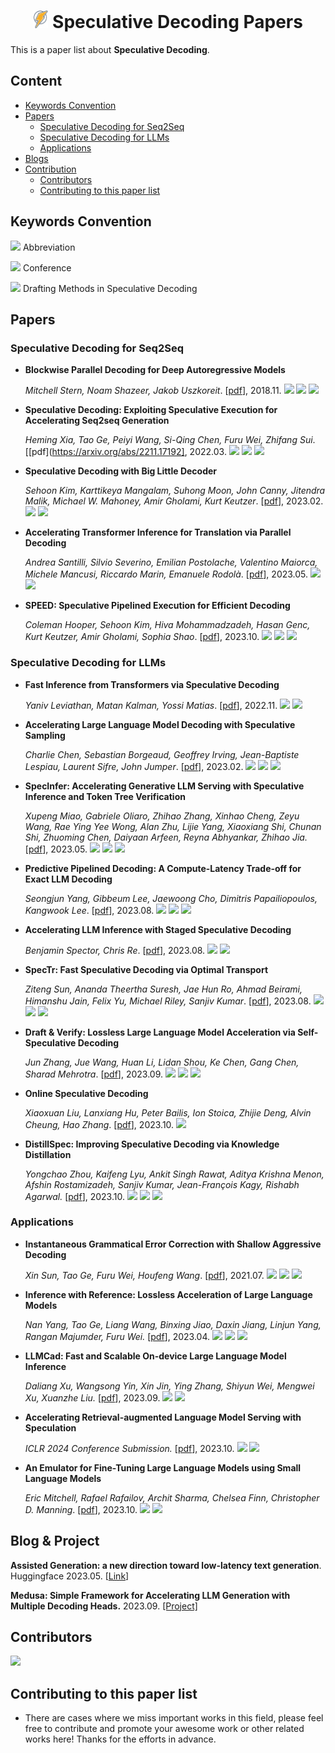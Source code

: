 <div style="text-align: center;">
    <h1><img src="assets/logo.png" height="28px" /> Speculative Decoding Papers </h1>
</div>


This is a paper list about **Speculative Decoding**.

## Content

- [Keywords Convention](#keywords-convention)
- [Papers](#papers)
  - [Speculative Decoding for Seq2Seq](#speculative-decoding-for-seq2seq)
  - [Speculative Decoding for LLMs](#speculative-decoding-for-llms)
  - [Applications](#applications)
- [Blogs](#blogs)
- [Contribution](#contribution)
  - [Contributors](#contributors)
  - [Contributing to this paper list](#contributing-to-this-paper-list)

## Keywords Convention

![](https://img.shields.io/badge/SpecDec-blue) Abbreviation

![](https://img.shields.io/badge/ACL2022-orange) Conference

![](https://img.shields.io/badge/Drafter:_small_LM-green) Drafting Methods in Speculative Decoding

## Papers

### Speculative Decoding for Seq2Seq

- **Blockwise Parallel Decoding for Deep Autoregressive Models**

  *Mitchell Stern, Noam Shazeer, Jakob Uszkoreit*. [[pdf](https://arxiv.org/pdf/1811.03115.pdf)], 2018.11. ![](https://img.shields.io/badge/NIPS2018-orange) ![](https://img.shields.io/badge/Drafter:_tuned_FFN_heads-green) ![](https://img.shields.io/badge/Blockwise_Decoding-blue)

- **Speculative Decoding: Exploiting Speculative Execution for Accelerating Seq2seq Generation**

  *Heming Xia, Tao Ge, Peiyi Wang, Si-Qing Chen, Furu Wei, Zhifang Sui*. [[pdf](https://arxiv.org/abs/2211.17192], 2022.03. ![](https://img.shields.io/badge/EMNLP2023--findings-orange) ![](https://img.shields.io/badge/Drafter:_specialized_NAT-green) ![](https://img.shields.io/badge/SpecDec-blue)

- **Speculative Decoding with Big Little Decoder**

  *Sehoon Kim, Karttikeya Mangalam, Suhong Moon, John Canny, Jitendra Malik, Michael W. Mahoney, Amir Gholami, Kurt Keutzer*. [[pdf](https://arxiv.org/pdf/2302.07863.pdf)], 2023.02. ![](https://img.shields.io/badge/NIPS2023-orange) ![](https://img.shields.io/badge/BiLD-blue)

- **Accelerating Transformer Inference for Translation via Parallel Decoding**

  *Andrea Santilli, Silvio Severino, Emilian Postolache, Valentino Maiorca, Michele Mancusi, Riccardo Marin, Emanuele Rodolà*. [[pdf](https://aclanthology.org/2023.acl-long.689.pdf)], 2023.05. ![](https://img.shields.io/badge/ACL2023-orange) ![](https://img.shields.io/badge/Self--Draft:mask--predict-green)
  
- **SPEED: Speculative Pipelined Execution for Efficient Decoding**

  *Coleman Hooper, Sehoon Kim, Hiva Mohammadzadeh, Hasan Genc, Kurt Keutzer, Amir Gholami, Sophia Shao*. [[pdf](https://arxiv.org/pdf/2310.12072.pdf)], 2023.10. ![](https://img.shields.io/badge/Arxiv-orange) ![](https://img.shields.io/badge/Self--Draft:early--existing-green) ![](https://img.shields.io/badge/SPEED-blue)

### Speculative Decoding for LLMs

- **Fast Inference from Transformers via Speculative Decoding**

  *Yaniv Leviathan, Matan Kalman, Yossi Matias*. [[pdf](https://arxiv.org/pdf/2308.00675.pdf)], 2022.11. ![](https://img.shields.io/badge/ICML2023--Oral-orange) ![](https://img.shields.io/badge/Drafter:_smaller_LM-green)

- **Accelerating Large Language Model Decoding with Speculative Sampling**

  *Charlie Chen, Sebastian Borgeaud, Geoffrey Irving, Jean-Baptiste Lespiau, Laurent Sifre, John Jumper*. [[pdf](http://arxiv.org/abs/2302.01318)], 2023.02. ![](https://img.shields.io/badge/Arxiv-orange) ![](https://img.shields.io/badge/Drafter:_smaller_LM-green) ![](https://img.shields.io/badge/SpS-blue)

- **SpecInfer: Accelerating Generative LLM Serving with Speculative Inference and Token Tree Verification**

  *Xupeng Miao, Gabriele Oliaro, Zhihao Zhang, Xinhao Cheng, Zeyu Wang, Rae Ying Yee Wong, Alan Zhu, Lijie Yang, Xiaoxiang Shi, Chunan Shi, Zhuoming Chen, Daiyaan Arfeen, Reyna Abhyankar, Zhihao Jia.* [[pdf](https://arxiv.org/abs/2305.09781)], 2023.05. ![](https://img.shields.io/badge/Arxiv-orange) ![](https://img.shields.io/badge/Drafter:_boost--tuned_small_LMs-green) ![](https://img.shields.io/badge/SpecInfer-blue)

- **Predictive Pipelined Decoding: A Compute-Latency Trade-off for Exact LLM Decoding**

  *Seongjun Yang, Gibbeum Lee, Jaewoong Cho, Dimitris Papailiopoulos, Kangwook Lee*. [[pdf](https://arxiv.org/pdf/2307.05908.pdf)], 2023.08. ![](https://img.shields.io/badge/ES--FOMO_at_ICML2023-orange) ![](https://img.shields.io/badge/Self--Draft:early--existing-green) ![](https://img.shields.io/badge/PPD-blue)

- **Accelerating LLM Inference with Staged Speculative Decoding**

  *Benjamin Spector, Chris Re*. [[pdf](https://arxiv.org/abs/2308.04623)], 2023.08. ![](https://img.shields.io/badge/ES--FOMO_at_ICML2023-orange) ![](https://img.shields.io/badge/Drafter:_smaller_LM-green)

- **SpecTr: Fast Speculative Decoding via Optimal Transport** 

  *Ziteng Sun, Ananda Theertha Suresh, Jae Hun Ro, Ahmad Beirami, Himanshu Jain, Felix Yu, Michael Riley, Sanjiv Kumar*. [[pdf](https://openreview.net/pdf?id=d0mGsaheuT)], 2023.08. ![](https://img.shields.io/badge/ES--FOMO_at_ICML2023-orange) ![](https://img.shields.io/badge/Drafter:_smaller_LM-green) ![](https://img.shields.io/badge/SpecTr-blue)

- **Draft & Verify: Lossless Large Language Model Acceleration via Self-Speculative Decoding**

  *Jun Zhang, Jue Wang, Huan Li, Lidan Shou, Ke Chen, Gang Chen, Sharad Mehrotra*. [[pdf](https://arxiv.org/pdf/2309.08168.pdf)], 2023.09. ![](https://img.shields.io/badge/Arxiv-orange) ![](https://img.shields.io/badge/Self--Draft:early--existing-green) ![](https://img.shields.io/badge/Self--Speculative-blue)
  
- **Online Speculative Decoding**

  *Xiaoxuan Liu, Lanxiang Hu, Peter Bailis, Ion Stoica, Zhijie Deng, Alvin Cheung, Hao Zhang*. [[pdf](https://arxiv.org/pdf/2310.07177.pdf)], 2023.10. ![](https://img.shields.io/badge/Arxiv-orange)
  
- **DistillSpec: Improving Speculative Decoding via Knowledge Distillation**

  *Yongchao Zhou, Kaifeng Lyu, Ankit Singh Rawat, Aditya Krishna Menon, Afshin Rostamizadeh, Sanjiv Kumar, Jean-François Kagy, Rishabh Agarwal.* [[pdf](https://arxiv.org/pdf/2310.08461.pdf)], 2023.10. ![](https://img.shields.io/badge/Arxiv-orange) ![](https://img.shields.io/badge/Drafter:_distilled_LM-green) ![](https://img.shields.io/badge/DistillSpec-blue)

### Applications

- **Instantaneous Grammatical Error Correction with Shallow Aggressive Decoding**

  *Xin Sun, Tao Ge, Furu Wei, Houfeng Wang*. [[pdf](https://aclanthology.org/2021.acl-long.462.pdf)], 2021.07. ![](https://img.shields.io/badge/ACL2021-orange) ![](https://img.shields.io/badge/Draft:_original_input-green) ![](https://img.shields.io/badge/SAD-blue)

- **Inference with Reference: Lossless Acceleration of Large Language Models**

  *Nan Yang, Tao Ge, Liang Wang, Binxing Jiao, Daxin Jiang, Linjun Yang, Rangan Majumder, Furu Wei.* [[pdf](https://arxiv.org/pdf/2304.04487.pdf)], 2023.04. ![](https://img.shields.io/badge/Arxiv-orange) ![](https://img.shields.io/badge/Draft:_the_reference-green) ![](https://img.shields.io/badge/LLMA-blue)
  
- **LLMCad: Fast and Scalable On-device Large Language Model Inference**

  *Daliang Xu, Wangsong Yin, Xin Jin, Ying Zhang, Shiyun Wei, Mengwei Xu, Xuanzhe Liu.* [[pdf](https://arxiv.org/pdf/2309.04255.pdf)], 2023.09. ![](https://img.shields.io/badge/Arxiv-orange) ![](https://img.shields.io/badge/LLMCad-blue)
  
- **Accelerating Retrieval-augmented Language Model Serving with Speculation**

  *ICLR 2024 Conference Submission.* [[pdf](https://openreview.net/forum?id=vkzPuZJ80a)], 2023.10. ![](https://img.shields.io/badge/ICLR2024--submission-orange) ![](https://img.shields.io/badge/RaLMSpec-blue)
  
- **An Emulator for Fine-Tuning Large Language Models using Small Language Models**

  *Eric Mitchell, Rafael Rafailov, Archit Sharma, Chelsea Finn, Christopher D. Manning*. [[pdf](https://arxiv.org/pdf/2310.12962.pdf)], 2023.10. ![](https://img.shields.io/badge/Arxiv-orange) ![](https://img.shields.io/badge/EFT-blue)

## Blog & Project

**Assisted Generation: a new direction toward low-latency text generation**. Huggingface 2023.05. [[Link](https://huggingface.co/blog/assisted-generation)]

**Medusa: Simple Framework for Accelerating LLM Generation with Multiple Decoding Heads.** 2023.09. [[Project]](https://github.com/FasterDecoding/Medusa)

## Contributors

<a href="https://github.com/hemingkx/SpeculativeDecodingPapers/graphs/contributors">
  <img src="https://contrib.rocks/image?repo=hemingkx/SpeculativeDecodingPapers" />
</a>

## Contributing to this paper list

-  There are cases where we miss important works in this field, please feel free to contribute and promote your awesome work or other related works here! Thanks for the efforts in advance.
